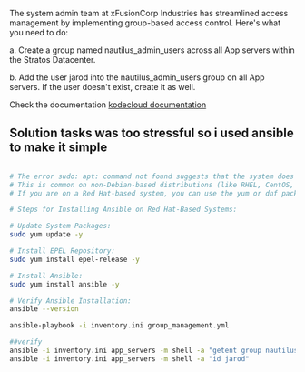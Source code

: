The system admin team at xFusionCorp Industries has streamlined access management by implementing group-based access control. Here's what you need to do:

a. Create a group named nautilus_admin_users across all App servers within the Stratos Datacenter.

b. Add the user jarod into the nautilus_admin_users group on all App servers. If the user doesn't exist, create it as well.

Check the documentation [kodecloud documentation](https://kodekloudhub.github.io/kodekloud-engineer/docs/projects/nautilus#infrastructure-details)
## Solution tasks was too stressful so i used ansible to make it simple
```bash

# The error sudo: apt: command not found suggests that the system does not use the apt package manager.
# This is common on non-Debian-based distributions (like RHEL, CentOS, or Fedora).
# If you are on a Red Hat-based system, you can use the yum or dnf package manager to install Ansible.

# Steps for Installing Ansible on Red Hat-Based Systems:

# Update System Packages:
sudo yum update -y

# Install EPEL Repository:
sudo yum install epel-release -y

# Install Ansible:
sudo yum install ansible -y

# Verify Ansible Installation:
ansible --version

ansible-playbook -i inventory.ini group_management.yml

##verify
ansible -i inventory.ini app_servers -m shell -a "getent group nautilus_admin_users"
ansible -i inventory.ini app_servers -m shell -a "id jarod"


```